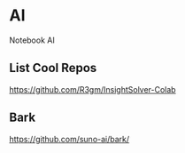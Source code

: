 # AI
Notebook AI

## List Cool Repos
https://github.com/R3gm/InsightSolver-Colab

## Bark
https://github.com/suno-ai/bark/
